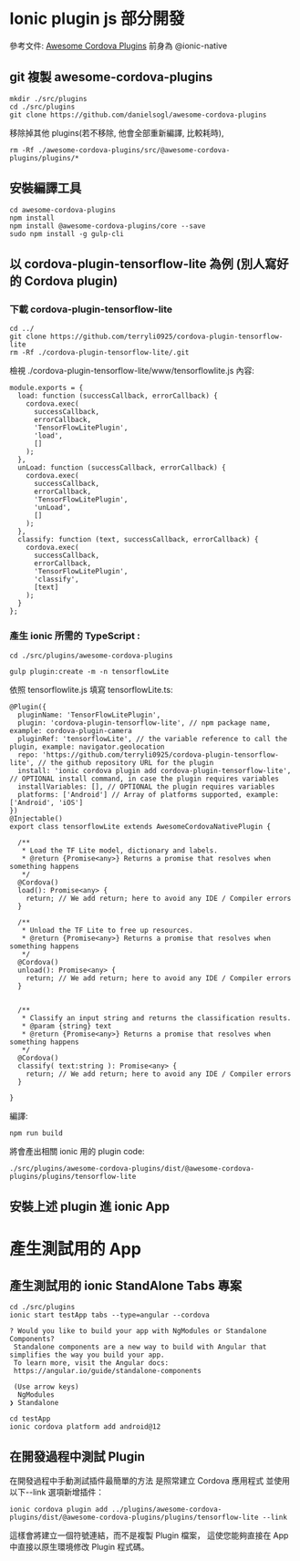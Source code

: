 # Ionic plugin js 部分開發

參考文件: [Awesome Cordova Plugins](https://github.com/danielsogl/awesome-cordova-plugins/blob/master/README.md)
前身為 @ionic-native

## git 複製 awesome-cordova-plugins

```
mkdir ./src/plugins
cd ./src/plugins
git clone https://github.com/danielsogl/awesome-cordova-plugins
```

移除掉其他 plugins(若不移除, 他會全部重新編譯, 比較耗時),

```
rm -Rf ./awesome-cordova-plugins/src/@awesome-cordova-plugins/plugins/*
```

## 安裝編譯工具

```
cd awesome-cordova-plugins
npm install
npm install @awesome-cordova-plugins/core --save
sudo npm install -g gulp-cli
```

## 以 cordova-plugin-tensorflow-lite 為例 (別人寫好的 Cordova plugin)

### 下載 cordova-plugin-tensorflow-lite

```
cd ../
git clone https://github.com/terryli0925/cordova-plugin-tensorflow-lite
rm -Rf ./cordova-plugin-tensorflow-lite/.git
```

檢視 ./cordova-plugin-tensorflow-lite/www/tensorflowlite.js 內容:

```
module.exports = {
  load: function (successCallback, errorCallback) {
    cordova.exec(
      successCallback,
      errorCallback,
      'TensorFlowLitePlugin',
      'load',
      []
    );
  },
  unLoad: function (successCallback, errorCallback) {
    cordova.exec(
      successCallback,
      errorCallback,
      'TensorFlowLitePlugin',
      'unLoad',
      []
    );
  },
  classify: function (text, successCallback, errorCallback) {
    cordova.exec(
      successCallback,
      errorCallback,
      'TensorFlowLitePlugin',
      'classify',
      [text]
    );
  }
};

```

### 產生 ionic 所需的 TypeScript :

```
cd ./src/plugins/awesome-cordova-plugins

gulp plugin:create -m -n tensorflowLite
```

依照 tensorflowlite.js
填寫 tensorflowLite.ts:

```
@Plugin({
  pluginName: 'TensorFlowLitePlugin',
  plugin: 'cordova-plugin-tensorflow-lite', // npm package name, example: cordova-plugin-camera
  pluginRef: 'tensorflowLite', // the variable reference to call the plugin, example: navigator.geolocation
  repo: 'https://github.com/terryli0925/cordova-plugin-tensorflow-lite', // the github repository URL for the plugin
  install: 'ionic cordova plugin add cordova-plugin-tensorflow-lite', // OPTIONAL install command, in case the plugin requires variables
  installVariables: [], // OPTIONAL the plugin requires variables
  platforms: ['Android'] // Array of platforms supported, example: ['Android', 'iOS']
})
@Injectable()
export class tensorflowLite extends AwesomeCordovaNativePlugin {

  /**
   * Load the TF Lite model, dictionary and labels.
   * @return {Promise<any>} Returns a promise that resolves when something happens
   */
  @Cordova()
  load(): Promise<any> {
    return; // We add return; here to avoid any IDE / Compiler errors
  }

  /**
   * Unload the TF Lite to free up resources.
   * @return {Promise<any>} Returns a promise that resolves when something happens
   */
  @Cordova()
  unload(): Promise<any> {
    return; // We add return; here to avoid any IDE / Compiler errors
  }


  /**
   * Classify an input string and returns the classification results.
   * @param {string} text
   * @return {Promise<any>} Returns a promise that resolves when something happens
   */
  @Cordova()
  classify( text:string ): Promise<any> {
    return; // We add return; here to avoid any IDE / Compiler errors
  }

}
```

編譯:

```
npm run build
```

將會產出相關 ionic 用的 plugin code:

```
./src/plugins/awesome-cordova-plugins/dist/@awesome-cordova-plugins/plugins/tensorflow-lite
```

## 安裝上述 plugin 進 ionic App

# 產生測試用的 App

## 產生測試用的 ionic StandAlone Tabs 專案

```
cd ./src/plugins
ionic start testApp tabs --type=angular --cordova
```

```
? Would you like to build your app with NgModules or Standalone Components?
 Standalone components are a new way to build with Angular that simplifies the way you build your app.
 To learn more, visit the Angular docs:
 https://angular.io/guide/standalone-components

 (Use arrow keys)
  NgModules
❯ Standalone
```

```
cd testApp
ionic cordova platform add android@12
```

## 在開發過程中測試 Plugin

在開發過程中手動測試插件最簡單的方法
是照常建立 Cordova 應用程式
並使用以下--link 選項新增插件：

```
ionic cordova plugin add ../plugins/awesome-cordova-plugins/dist/@awesome-cordova-plugins/plugins/tensorflow-lite --link
```

這樣會將建立一個符號連結，而不是複製 Plugin 檔案，
這使您能夠直接在 App 中直接以原生環境修改 Plugin 程式碼。
